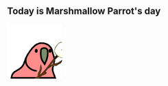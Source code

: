 <h2>Today is Marshmallow Parrot's day</h2><img src="https://raw.githubusercontent.com/jmhobbs/cultofthepartyparrot.com/master/parrots/hd/marshmallowparrot.gif" />